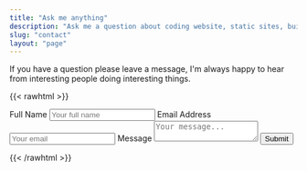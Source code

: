 ```yaml
---
title: "Ask me anything"
description: "Ask me a question about coding website, static sites, building design systems or pretty much anything you think I might be able to help with."
slug: "contact"
layout: "page"
---
```


If you have a question please leave a message, I'm always happy to hear from interesting people doing interesting things.

{{< rawhtml >}}
<form name="contact" id="ContactForm" method="POST" action="/success/" netlify>
  <p style="display: none;"><label>Don't fill this out if you're human: <input name="bot-field"></label></p>
  <label for="full-name">Full Name</label>
  <input name="full-name" id="full-name" type="text" placeholder="Your full name" required>
  <label for="email-address">Email Address</label>
  <input name="email-address" id="email-address" type="email" placeholder="Your email" required>
  <label for="message">Message</label>
  <textarea name="message" id="message" type="text" placeholder="Your message..." required></textarea>
  <button class="w-full" type="submit" value="Submit" id="Form-submit">Submit</button>
</form>
{{< /rawhtml >}}
